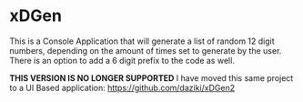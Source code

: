 # xDGen
This is a Console Application that will generate a list of random 12 digit numbers, depending on the amount of times set to generate by the user. There is an option to add a 6 digit prefix to the code as well.

**THIS VERSION IS NO LONGER SUPPORTED**
I have moved this same project to a UI Based application: https://github.com/daziki/xDGen2
